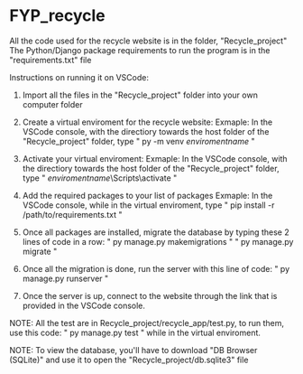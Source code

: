 # FYP_recycle
All the code used for the recycle website is in the folder, "Recycle_project"
The Python/Django package requirements to run the program is in the "requirements.txt" file

Instructions on running it on VSCode:
1. Import all the files in the "Recycle_project" folder into your own computer folder

2. Create a virtual enviroment for the recycle website:
Exmaple: In the VSCode console, with the directiory towards the host folder of the "Recycle_project" folder, type " py -m venv *enviromentname* "

3. Activate your virtual enviroment:
Exmaple: In the VSCode console, with the directiory towards the host folder of the "Recycle_project" folder, type " *enviromentname*\Scripts\activate "

4. Add the required packages to your list of packages
Exmaple: In the VSCode console, while in the virtual enviroment, type " pip install -r /path/to/requirements.txt "

5. Once all packages are installed, migrate the database by typing these 2 lines of code in a row:
" py manage.py makemigrations "
" py manage.py migrate "

6. Once all the migration is done, run the server with this line of code:
" py manage.py runserver "

7. Once the server is up, connect to the website through the link that is provided in the VSCode console.

NOTE: All the test are in Recycle_project/recycle_app/test.py, to run them, use this code: " py manage.py test " while in the virtual enviroment.

NOTE: To view the database, you'll have to download "DB Browser (SQLite)" and use it to open the "Recycle_project/db.sqlite3" file
